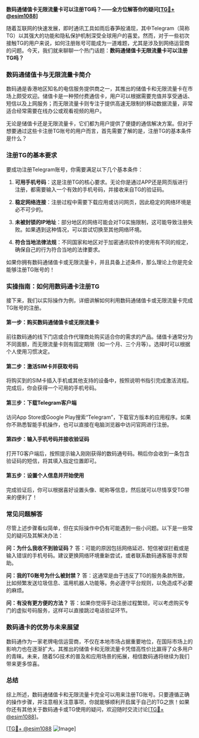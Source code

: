 **数码通储值卡无限流量卡可以注册TG吗？——全方位解答你的疑问[[TG💪+ @esim1088](https://t.me/s/esim1088)]**

随着互联网的快速发展，即时通讯工具如雨后春笋般涌现，其中Telegram（简称TG）以其强大的功能和隐私保护机制深受全球用户的喜爱。然而，对于一些初次接触TG的用户来说，如何注册账号可能成为一道难题，尤其是涉及到网络运营商的问题。今天，我们就来聊聊一个热门话题：**数码通储值卡无限流量卡可以注册TG吗？**

### 数码通储值卡与无限流量卡简介

数码通是香港地区知名的电信服务提供商之一，其推出的储值卡和无限流量卡在市场上颇受欢迎。储值卡是一种预付费通信卡，用户可以根据需要充值并享受通话、短信以及上网服务；而无限流量卡则专注于提供高速无限制的移动数据流量，非常适合经常需要在线办公或观看视频的用户。

无论是储值卡还是无限流量卡，它们都为用户提供了便捷的通信解决方案。但对于想要通过这些卡注册TG账号的用户而言，首先需要了解的是，注册TG的基本条件是什么？

### 注册TG的基本要求

要成功注册Telegram账号，你需要满足以下几个基本条件：

1. **可用手机号码**：这是注册TG的核心要求。无论你是通过APP还是网页版进行注册，都需要输入一个有效的手机号码，并接收来自TG的验证码。
   
2. **稳定网络连接**：注册过程中需要下载应用或访问网页，因此稳定的网络环境是必不可少的。

3. **未被封锁的IP地址**：部分地区的网络可能会对TG实施限制，这可能导致注册失败。如果遇到这种情况，可以尝试切换至其他网络环境。

4. **符合当地法律法规**：不同国家和地区对于加密通讯软件的使用有不同的规定，确保自己的行为符合当地的法律要求。

如果你拥有数码通储值卡或无限流量卡，并且具备上述条件，那么理论上你是完全能够注册TG账号的！

### 实操指南：如何用数码通卡注册TG

接下来，我们以实际操作为例，详细讲解如何利用数码通储值卡或无限流量卡完成TG账号的注册。

#### 第一步：购买数码通储值卡或无限流量卡

前往数码通的线下门店或合作代理商处购买适合你的需求的产品。储值卡通常分为不同面额，而无限流量卡则有固定期限（如一个月、三个月等）。选择时可以根据个人使用习惯决定。

#### 第二步：激活SIM卡并获取号码

将购买到的SIM卡插入手机或其他支持的设备中，按照说明书指引完成激活流程。完成后，你会获得一个可用的手机号码。

#### 第三步：下载Telegram客户端

访问App Store或Google Play搜索“Telegram”，下载官方版本的应用程序。如果你不熟悉智能手机操作，也可以直接在电脑浏览器中访问官网进行注册。

#### 第四步：输入手机号码并接收验证码

打开TG客户端后，按照提示输入刚刚获得的数码通号码。稍后你会收到一条包含验证码的短信，将其填入指定位置即可。

#### 第五步：设置个人信息并开始使用

完成验证后，你可以根据喜好设置头像、昵称等信息，然后就可以尽情享受TG带来的便利了！

### 常见问题解答

尽管上述步骤看似简单，但在实际操作中仍有可能遇到一些小问题。以下是一些常见的疑问及其解决办法：

**问：为什么我收不到验证码？**
答：可能的原因包括网络延迟、短信被误拦截或是输入错误的手机号码。建议更换网络环境重新尝试，或者联系数码通客服寻求帮助。

**问：我的TG账号为什么被封禁？**
答：这通常是由于违反了TG的服务条款所致，比如频繁发送垃圾信息、滥用机器人功能等。务必遵守平台规则，以免造成不必要的麻烦。

**问：有没有更方便的方法？**
答：如果你觉得手动注册过程繁琐，可以考虑购买专门的虚拟号码服务，这样可以直接跳过电话验证环节。

### 数码通卡的优势与未来展望

数码通作为一家老牌电信运营商，不仅在本地市场占据重要地位，在国际市场上的影响力也在逐渐扩大。其推出的储值卡和无限流量卡凭借高性价比赢得了众多用户的青睐。未来，随着5G技术的普及和应用场景的拓展，相信数码通将继续为我们带来更多惊喜。

### 总结

综上所述，数码通储值卡和无限流量卡完全可以用来注册TG账号。只要遵循正确的操作步骤，并注意相关注意事项，你就能够顺利开启属于自己的TG之旅！如果你还有其他关于数码通卡或TG使用的疑问，欢迎随时交流讨论[[TG💪+ @esim1088](https://t.me/s/esim1088)]。

[[TG💪+ @esim1088](https://t.me/s/esim1088) ![Image](https://i.postimg.cc/4NQfJmqS/Snipaste-2025-05-13-00-14-12.png)]